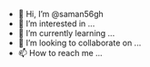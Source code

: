 - 👋 Hi, I’m @saman56gh
- 👀 I’m interested in ...
- 🌱 I’m currently learning ...
- 💞️ I’m looking to collaborate on ...
- 📫 How to reach me ...

<!---
saman56gh/saman56gh is a ✨ special ✨ repository because its `README.md` (this file) appears on your GitHub profile.
You can click the Preview link to take a look at your changes.
--->
